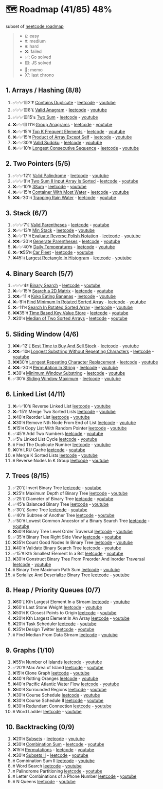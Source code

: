 # 🗺️ Roadmap (41/85) 48%
subset of [neetcode roadmap](https://neetcode.io/roadmap)

> - `E`: easy
> - `M`: medium
> - `H`: hard
> - ❌: failed
> - ✅: Go solved
> - 🟨: JS solved
> - 🤔: memo
> - X': last chrono

## 1. Arrays / Hashing (8/8)
1. ✅✅✅🟨2'`E` [Contains Duplicate](./1_arrays_hashing/1_contains_duplicate.md) - [leetcode](https://leetcode.com/problems/contains-duplicate/) - [youtube](https://www.youtube.com/watch?v=3OamzN90kPg)
2. ✅✅✅🟨8'`E` [Valid Anagram](./1_arrays_hashing/2_valid_anagram.md) - [leetcode](https://leetcode.com/problems/valid-anagram/) - [youtube](https://www.youtube.com/watch?v=9UtInBqnCgA)
3. ✅✅✅🟨15'`E` [Two Sum](./1_arrays_hashing/3_two_sum.md) - [leetcode](https://leetcode.com/problems/two-sum/) - [youtube](https://www.youtube.com/watch?v=KLlXCFG5TnA)
4. ❌✅✅🟨11'`M` [Group Anagrams](./1_arrays_hashing/4_group_anagrams.md) - [leetcode](https://leetcode.com/problems/group-anagrams/) - [youtube](https://www.youtube.com/watch?v=vzdNOK2oB2E)
5. ❌✅✅15'`M` [Top K Frequent Elements](./1_arrays_hashing/5_top_k_frequent_elements.md) - [leetcode](https://leetcode.com/problems/top-k-frequent-elements/) - [youtube](https://www.youtube.com/watch?v=YPTqKIgVk-k)
6. ❌✅✅15'`M` [Product of Array Except Self](./1_arrays_hashing/6_product_of_array_except_self.md) - [leetcode](https://leetcode.com/problems/product-of-array-except-self/) - [youtube](https://www.youtube.com/watch?v=bNvIQI2wAjk)
7. ❌✅✅30'`M` [Valid Sudoku](./1_arrays_hashing/7_valid_sudoku.md) - [leetcode](https://leetcode.com/problems/valid-sudoku/) - [youtube](https://www.youtube.com/watch?v=TjFXEUCMqI8)
8. ❌✅✅10'`M` [Longest Consecutive Sequence](./1_arrays_hashing/8_longest_consecutive_sequence.md) - [leetcode](https://leetcode.com/problems/longest-consecutive-sequence/) - [youtube](https://www.youtube.com/watch?v=P6RZZMu_maU)

## 2. Two Pointers (5/5)
1. ✅✅✅12'`E` [Valid Palindrome](./2_two_pointers/1_valid_palindrome.md) - [leetcode](https://leetcode.com/problems/valid-palindrome/) - [youtube](https://www.youtube.com/watch?v=jJXJ16kPFWg)
2. ✅✅✅8'`M` [Two Sum II Input Array Is Sorted](./2_two_pointers/2_two_sum_ii_input_array_is_sorted.md) - [leetcode](https://leetcode.com/problems/two-sum-ii-input-array-is-sorted/) - [youtube](https://www.youtube.com/watch?v=cQ1Oz4ckceM)
3. ❌✅✅10'`M` [3Sum](./2_two_pointers/3_3_sum.md) - [leetcode](https://leetcode.com/problems/3sum/) - [youtube](https://www.youtube.com/watch?v=jzZsG8n2R9A.io%2F)
4. ❌✅✅15'`M` [Container With Most Water](./2_two_pointers/4_container_with_most_water.md) - [leetcode](https://leetcode.com/problems/container-with-most-water/) - [youtube](https://www.youtube.com/watch?v=UuiTKBwPgAo)
5. ❌❌✅30'`H` [Trapping Rain Water](./2_two_pointers/5_trapping_rain_water.md) - [leetcode](https://leetcode.com/problems/trapping-rain-water/) - [youtube](https://www.youtube.com/watch?v=ZI2z5pq0TqA)

## 3. Stack (6/7)
1. ✅✅✅7'`E` [Valid Parentheses](./3_stack/1_valid_parentheses.md) - [leetcode](https://leetcode.com/problems/valid-parentheses/) - [youtube](https://www.youtube.com/watch?v=WTzjTskDFMg)
2. ❌✅✅13'`M` [Min Stack](./3_stack/2_min_stack.md) - [leetcode](https://leetcode.com/problems/min-stack/) - [youtube](https://www.youtube.com/watch?v=qkLl7nAwDPo)
3. ❌✅✅17'`M` [Evaluate Reverse Polish Notation](./3_stack/3_evaluate_reverse_polish_notation.md) - [leetcode](https://leetcode.com/problems/evaluate-reverse-polish-notation/) - [youtube](https://www.youtube.com/watch?v=iu0082c4HDE)
4. ❌❌✅30'`M` [Generate Parentheses](./3_stack/4_generate_parentheses.md) - [leetcode](https://leetcode.com/problems/generate-parentheses/) - [youtube](https://www.youtube.com/watch?v=s9fokUqJ76A)
5. ❌✅✅40'`M` [Daily Temperatures](./3_stack/5_daily_temperatures.md) - [leetcode](https://leetcode.com/problems/daily-temperatures/) - [youtube](https://www.youtube.com/watch?v=cTBiBSnjO3c)
6. ❌✅❌55'`M` [Car Fleet](./3_stack/6_car_fleet.md) - [leetcode](https://leetcode.com/problems/car-fleet/) - [youtube](https://www.youtube.com/watch?v=Pr6T-3yB9RM)
7. ❌45'`H` [Largest Rectangle In Histogram](./3_stack/7_largest_rectangle_in_histogram.md) - [leetcode](https://leetcode.com/problems/largest-rectangle-in-histogram/) - [youtube](https://www.youtube.com/watch?v=zx5Sw9130L0&source_ve_path=OTY3MTQ)

## 4. Binary Search (5/7)
1. ✅✅✅4`E` [Binary Search](./4_binary_search/1_binary_search.md) - [leetcode](https://leetcode.com/problems/binary-search/) - [youtube](https://www.youtube.com/watch?v=s4DPM8ct1pI)
2. ❌✅✅15'`M` [Search a 2D Matrix](./4_binary_search/2_search_a_2d_matrix.md) - [leetcode](https://leetcode.com/problems/search-a-2d-matrix/) - [youtube](https://www.youtube.com/watch?v=Ber2pi2C0j0)
3. ❌❌✅11'`M` [Koko Eating Bananas](./4_binary_search/3_koko_eating_bananas.md) - [leetcode](https://leetcode.com/problems/koko-eating-bananas/) - [youtube](https://www.youtube.com/watch?v=U2SozAs9RzA)
4. ❌✅8'`M` [Find Minimum In Rotated Sorted Array](./4_binary_search/4_find_minimum_in_rotated_sorted_array.md) - [leetcode](https://leetcode.com/problems/find-minimum-in-rotated-sorted-array/) - [youtube](https://www.youtube.com/watch?v=nIVW4P8b1VA)
5. ❌✅11'`M` [Search In Rotated Sorted Array](./4_binary_search/5_search_in_rotated_sorted_array.md) - [leetcode](https://leetcode.com/problems/search-in-rotated-sorted-array/) - [youtube](https://www.youtube.com/watch?v=U8XENwh8Oy8)
6. ❌❌35'`M` [Time Based Key Value Store](./4_binary_search/6_time_based_key_value_store.md) - [leetcode](https://leetcode.com/problems/time-based-key-value-store/) - [youtube](https://www.youtube.com/watch?v=fu2cD_6E8Hw)
7. ❌20'`H` [Median of Two Sorted Arrays](./4_binary_search/7_median_of_two_sorted_arrays.md) - [leetcode](https://leetcode.com/problems/median-of-two-sorted-arrays/) - [youtube](https://www.youtube.com/watch?v=q6IEA26hvXc)

## 5. Sliding Window (4/6)
1. ❌❌✅12'`E` [Best Time to Buy And Sell Stock](./5_sliding_window/1_best_time_to_buy_and_sell_stock.md) - [leetcode](https://leetcode.com/problems/best-time-to-buy-and-sell-stock/) - [youtube](https://www.youtube.com/watch?v=1pkOgXD63yU)
2. ❌❌✅10`M` [Longest Substring Without Repeating Characters](./5_sliding_window/2_longest_substring_without_repeating_characters.md) - [leetcode](https://leetcode.com/problems/longest-substring-without-repeating-characters/) - [youtube](https://www.youtube.com/watch?v=wiGpQwVHdE0)
3. ❌❌30'`M` [Longest Repeating Character Replacement](./5_sliding_window/3_longest_repeating_character_replacement.md) - [leetcode](https://leetcode.com/problems/longest-repeating-character-replacement/) - [youtube](https://www.youtube.com/watch?v=gqXU1UyA8pk)
4. ❌❌✅30'`M` [Permutation In String](./5_sliding_window/4_permutation_in_string.md) - [leetcode](https://leetcode.com/problems/permutation-in-string/) - [youtube](https://www.youtube.com/watch?v=UbyhOgBN834)
5. ❌30'`H` [Minimum Window Substring](./5_sliding_window/5_minimum_window_substring.md) - [leetcode](https://leetcode.com/problems/minimum-window-substring/) - [youtube](https://www.youtube.com/watch?v=jSto0O4AJbM)
6. ✅30'`H` [Sliding Window Maximum](./5_sliding_window/6_sliding_window_maximum.md) - [leetcode](https://leetcode.com/problems/sliding-window-maximum/) - [youtube](https://www.youtube.com/watch?v=DfljaUwZsOk)

## 6. Linked List (4/11)
1. ❌✅✅10'`E` Reverse Linked List [leetcode](https://leetcode.com/problems/reverse-linked-list/) - [youtube](https://www.youtube.com/watch?v=G0_I-ZF0S38)
2. ❌✅15'`E` Merge Two Sorted Lists [leetcode](https://leetcode.com/problems/merge-two-sorted-lists/) - [youtube](https://www.youtube.com/watch?v=XIdigk956u0)
3. ❌40'`M` Reorder List [leetcode](https://leetcode.com/problems/reorder-list/) - [youtube](https://www.youtube.com/watch?v=S5bfdUTrKLM)
4. ❌30'`M` Remove Nth Node From End of List [leetcode](https://leetcode.com/problems/remove-nth-node-from-end-of-list/) - [youtube](https://www.youtube.com/watch?v=XVuQxVej6y8)
5. ❌15'`M` Copy List With Random Pointer [leetcode](https://leetcode.com/problems/copy-list-with-random-pointer/) - [youtube](https://www.youtube.com/watch?v=5Y2EiZST97Y)
6. ✅45'`M` Add Two Numbers [leetcode](https://leetcode.com/problems/add-two-numbers/) - [youtube](https://www.youtube.com/watch?v=wgFPrzTjm7s)
7. ✅5'`E` Linked List Cycle [leetcode](https://leetcode.com/problems/linked-list-cycle/) - [youtube](https://www.youtube.com/watch?v=gBTe7lFR3vc)
8. `H` Find The Duplicate Number [leetcode](https://leetcode.com/problems/find-the-duplicate-number/) - [youtube](https://www.youtube.com/watch?v=wjYnzkAhcNk)
9. ❌0'`M` LRU Cache [leetcode](https://leetcode.com/problems/lru-cache/) - [youtube](https://www.youtube.com/watch?v=7ABFKPK2hD4)
10. `H` Merge K Sorted Lists [leetcode](https://leetcode.com/problems/merge-k-sorted-lists/) - [youtube](https://www.youtube.com/watch?v=q5a5OiGbT6Q)
11. `H` Reverse Nodes In K Group [leetcode](https://leetcode.com/problems/reverse-nodes-in-k-group/) - [youtube](https://www.youtube.com/watch?v=1UOPsfP85V4)

## 7. Trees (8/15)
1. ✅20'`E` Invert Binary Tree [leetcode](https://leetcode.com/problems/invert-binary-tree/) - [youtube](https://www.youtube.com/watch?v=OnSn2XEQ4MY)
2. ❌25'`E` Maximum Depth of Binary Tree [leetcode](https://leetcode.com/problems/maximum-depth-of-binary-tree/) - [youtube](https://www.youtube.com/watch?v=hTM3phVI6YQ)
3. ✅25'`E` Diameter of Binary Tree [leetcode](https://leetcode.com/problems/diameter-of-binary-tree/) - [youtube](https://www.youtube.com/watch?v=bkxqA8Rfv04)
4. ✅45'`E` Balanced Binary Tree [leetcode](https://leetcode.com/problems/balanced-binary-tree/) - [youtube](https://www.youtube.com/watch?v=QfJsau0ItOY)
5. ✅30'`E` Same Tree [leetcode](https://leetcode.com/problems/same-tree/) - [youtube](https://www.youtube.com/watch?v=vRbbcKXCxOw)
6. ✅40'`E` Subtree of Another Tree [leetcode](https://leetcode.com/problems/subtree-of-another-tree/) - [youtube](https://www.youtube.com/watch?v=E36O5SWp-LE)
7. ✅50'`M` Lowest Common Ancestor of a Binary Search Tree [leetcode](https://leetcode.com/problems/lowest-common-ancestor-of-a-binary-search-tree/) - [youtube](https://www.youtube.com/watch?v=gs2LMfuOR9ks)
8. ❌60'`M` Binary Tree Level Order Traversal [leetcode](https://leetcode.com/problems/binary-tree-level-order-traversal/) - [youtube](https://www.youtube.com/watch?v=6ZnyEApgFYg)
9. ✅35'`M` Binary Tree Right Side View [leetcode](https://leetcode.com/problems/binary-tree-right-side-view/) - [youtube](https://www.youtube.com/watch?v=d4zLyf32e3I)
10. ❌35'`M` Count Good Nodes In Binary Tree [leetcode](https://leetcode.com/problems/count-good-nodes-in-binary-tree/) - [youtube](https://www.youtube.com/watch?v=7cp5imvDzl4)
11. ❌40'`M` Validate Binary Search Tree [leetcode](https://leetcode.com/problems/validate-binary-search-tree/) - [youtube](https://www.youtube.com/watch?v=s6ATEkipzow)
12. ✅15'`M` Kth Smallest Element In a Bst [leetcode](https://leetcode.com/problems/kth-smallest-element-in-a-bst/) - [youtube](https://www.youtube.com/watch?v=5LUXSvjmGCw)
13. ❌30'`M` Construct Binary Tree From Preorder And Inorder Traversal [leetcode](https://leetcode.com/problems/construct-binary-tree-from-preorder-and-inorder-traversal/) - [youtube](https://www.youtube.com/watch?v=ihj4IQGZ2zc)
14. `H` Binary Tree Maximum Path Sum [leetcode](https://leetcode.com/problems/binary-tree-maximum-path-sum/) - [youtube](https://www.youtube.com/watch?v=Hr5cWUld4vU)
15. `H` Serialize And Deserialize Binary Tree [leetcode](https://leetcode.com/problems/serialize-and-deserialize-binary-tree/) - [youtube](https://www.youtube.com/watch?v=u4JAi2JJhI8)

## 8. Heap / Priority Queues (0/7)
1. ❌60'`E` Kth Largest Element In a Stream [leetcode](https://leetcode.com/problems/kth-largest-element-in-a-stream/) - [youtube](https://www.youtube.com/watch?v=hOjcdrqMoQ8)
2. ❌60'`E` Last Stone Weight [leetcode](https://leetcode.com/problems/last-stone-weight/) - [youtube](https://www.youtube.com/watch?v=B-QCq79-Vfw&t=3s)
3. ❌50'`M` K Closest Points to Origin [leetcode](https://leetcode.com/problems/k-closest-points-to-origin/) - [youtube](https://www.youtube.com/watch?v=rI2EBUEMfTk)
4. ❌20'`M` Kth Largest Element In An Array [leetcode](https://leetcode.com/problems/kth-largest-element-in-an-array/) - [youtube](https://www.youtube.com/watch?v=XEmy13g1Qxc)
5. ❌20'`M` Task Scheduler [leetcode](https://leetcode.com/problems/task-scheduler/) - [youtube](https://www.youtube.com/watch?v=s8p8ukTyA2I)
6. ❌35'`M` Design Twitter [leetcode](https://leetcode.com/problems/design-twitter/) - [youtube](https://www.youtube.com/watch?v=pNichitDD2E)
7. `H` Find Median From Data Stream [leetcode](https://leetcode.com/problems/find-median-from-data-stream/) - [youtube](https://www.youtube.com/watch?v=itmhHWaHupI)

## 9. Graphs (1/10)
1. ❌55'`M` Number of Islands [leetcode](https://leetcode.com/problems/number-of-islands/) - [youtube](https://www.youtube.com/watch?v=pV2kpPD66nE)
2. ✅20'`M` Max Area of Island [leetcode](https://leetcode.com/problems/max-area-of-island/) - [youtube](https://www.youtube.com/watch?v=iJGr1OtmH0c)
3. ❌15'`M` Clone Graph [leetcode](https://leetcode.com/problems/clone-graph/) - [youtube](https://www.youtube.com/watch?v=mQeF6bN8hMk)
4. ❌40'`M` Rotting Oranges [leetcode](https://leetcode.com/problems/rotting-oranges/) - [youtube](https://www.youtube.com/watch?v=y704fEOx0s0)
5. ❌40'`M` Pacific Atlantic Water Flow [leetcode](https://leetcode.com/problems/pacific-atlantic-water-flow/) - [youtube](https://www.youtube.com/watch?v=s-VkcjHqkGI)
6. ❌60'`M` Surrounded Regions [leetcode](https://leetcode.com/problems/surrounded-regions/) - [youtube](https://www.youtube.com/watch?v=9z2BunfoZ5Y)
7. ❌30'`M` Course Schedule [leetcode](https://leetcode.com/problems/course-schedule/) - [youtube](https://www.youtube.com/watch?v=EgI5nU9etnU&t=1s)
8. ❌30'`M` Course Schedule II [leetcode](https://leetcode.com/problems/course-schedule-ii/) - [youtube](https://www.youtube.com/watch?v=Akt3glAwyfY)
9. ❌30'`M` Redundant Connection [leetcode](https://leetcode.com/problems/redundant-connection/) - [youtube](https://www.youtube.com/watch?v=FXWRE67PLL0)
10. `H` Word Ladder [leetcode](https://leetcode.com/problems/word-ladder/) - [youtube](https://www.youtube.com/watch?v=h9iTnkgv05E)

## 10. Backtracking (0/9)
1. ❌20'`M` [Subsets](./10_backtracking/1_subsets.md) - [leetcode](https://leetcode.com/problems/subsets/) - [youtube](https://www.youtube.com/watch?v=REOH22Xwdkk)
2. ❌30'`M` [Combination Sum](./10_backtracking/2_combination_sum.md) - [leetcode](https://leetcode.com/problems/combination-sum/) - [youtube](https://www.youtube.com/watch?v=GBKI9VSKdGg)
3. ❌15'`M` [Permutations](./10_backtracking/3_permutations.md) - [leetcode](https://leetcode.com/problems/permutations/) - [youtube](https://www.youtube.com/watch?v=FZe0UqISmUw)
4. ❌30'`M` [Subsets II](./10_backtracking/4_subsets_ii.md) - [leetcode](https://leetcode.com/problems/subsets-ii/) - [youtube](https://www.youtube.com/watch?v=Vn2v6ajA7U0)
5. `M` Combination Sum II [leetcode](https://leetcode.com/problems/combination-sum-ii/) - [youtube](https://www.youtube.com/watch?v=FOyRpNUSFeA)
6. `M` Word Search [leetcode](https://leetcode.com/problems/word-search/) - [youtube](https://www.youtube.com/watch?v=pfiQ_PS1g8E)
7. `M` Palindrome Partitioning [leetcode](https://leetcode.com/problems/palindrome-partitioning/) - [youtube](https://www.youtube.com/watch?v=3jvWodd7ht0)
8. `M` Letter Combinations of a Phone Number [leetcode](https://leetcode.com/problems/letter-combinations-of-a-phone-number/) - [youtube](https://www.youtube.com/watch?v=0snEunUacZY)
9. `H` N Queens [leetcode](https://leetcode.com/problems/n-queens/) - [youtube](https://www.youtube.com/watch?v=Ph95IHmRp5M)
